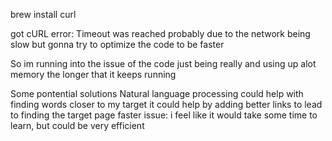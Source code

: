 brew install curl

got cURL error: Timeout was reached 
probably due to the network being slow 
but gonna try to optimize the code to be faster 


So im running into the issue of the code just being really and using up alot memory the longer 
that it keeps running 

Some pontential solutions
Natural language processing could help with finding words closer to my target 
it could help by adding better links to lead to finding the target page faster
issue: i feel like it would take some time to learn, but could be very efficient 

